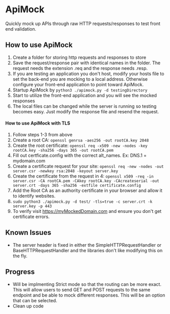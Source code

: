 # ApiMock
Quickly mock up APIs through raw HTTP requests/responses to test front end validation. 

## How to use ApiMock

1. Create a folder for storing http requests and responses to store
2. Save the request/response pair with identical names in the folder. The request needs the extension .req and the response needs .resp.
3. If you are testing an application you don't host, modify your hosts file to set the back-end you are mocking to a local address. Otherwise configure your front-end application to point toward ApiMock.
4. Startup ApiMock by `python3 ./apimock.py -d testingDirectory`
5. Start to utilize the front-end application and you will see the mocked responses
6. The local files can be changed while the server is running so testing becomes easy. Just modify the response file and resend the request.

#### How to use ApiMock with TLS
1. Follow steps 1-3 from above
2. Create a root CA: `openssl genrsa -aes256 -out rootCA.key 2048`
3. Create the root certificate: `openssl req -x509 -new -nodes -key rootCA.key -sha256 -days 365 -out rootCA.pem`
4. Fill out certficate.config with the correct alt_names. Ex: DNS.1 = mydomain.com
5. Create a certificate request for your site: `openssl req -new -nodes -out server.csr -newkey rsa:2048 -keyout server.key`
6. Create the certificate from the request in 4: `openssl x509 -req -in server.csr -CA rootCA.pem -CAkey rootCA.key -CAcreateserial -out server.crt -days 365 -sha256 -extfile certificate.config`
7. Add the Root CA as an authority certificate in your browser and allow it to identify websites.
8. `sudo python3 ./apimock.py -d test/ -tls=true -c server.crt -k server.key -p 443`
9. To verify visit https://myMockedDomain.com and ensure you don't get certificate errors. 

## Known Issues

- The server header is fixed in either the SimpleHTTPRequestHandler or BaseHTTPRequestHandler and the libraries don't like modifying this on the fly. 

## Progress

- Will be implmenting Strict mode so that the routing can be more exact. This will allow users to send GET and POST requests to the same endpoint and be able to mock different responses. This will be an option that can be selected.
- Clean up code